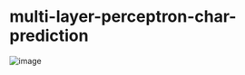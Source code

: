 # multi-layer-perceptron-char-prediction
![image](https://github.com/user-attachments/assets/680bc4d3-2a15-461a-a4a6-62dc6976e121)

